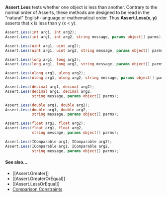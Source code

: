 **Assert.Less** tests whether one object is less than another.
Contrary to the normal order of Asserts, these methods are designed to be
read in the "natural" English-language or mathematical order. Thus
**Assert.Less(x, y)** asserts that x is less than y (x < y).

```csharp
Assert.Less(int arg1, int arg2);
Assert.Less(int arg1, int arg2, string message, params object[] parms);

Assert.Less(uint arg1, uint arg2);
Assert.Less(uint arg1, uint arg2, string message, params object[] parms);

Assert.Less(long arg1, long arg2);
Assert.Less(long arg1, long arg2, string message, params object[] parms);

Assert.Less(ulong arg1, ulong arg2);
Assert.Less(ulong arg1, ulong arg2, string message, params object[] parms);

Assert.Less(decimal arg1, decimal arg2);
Assert.Less(decimal arg1, decimal arg2,
            string message, params object[] parms);

Assert.Less(double arg1, double arg2);
Assert.Less(double arg1, double arg2,
            string message, params object[] parms);

Assert.Less(float arg1, float arg2);
Assert.Less(float arg1, float arg2,
            string message, params object[] parms);

Assert.Less(IComparable arg1, IComparable arg2);
Assert.Less(IComparable arg1, IComparable arg2,
            string message, params object[] parms);
```
#### See also...
 * [[Assert.Greater]]
 * [[Assert.GreaterOrEqual]]
 * [[Assert.LessOrEqual]]
 * [Comparison Constraints](xref:constraints#comparison-constraints)
